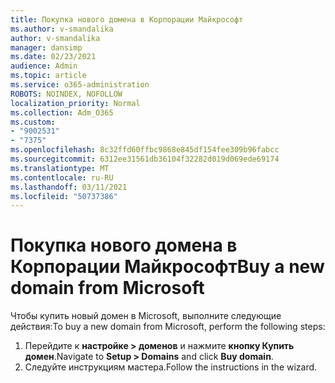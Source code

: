 ```yaml
---
title: Покупка нового домена в Корпорации Майкрософт
ms.author: v-smandalika
author: v-smandalika
manager: dansimp
ms.date: 02/23/2021
audience: Admin
ms.topic: article
ms.service: o365-administration
ROBOTS: NOINDEX, NOFOLLOW
localization_priority: Normal
ms.collection: Adm_O365
ms.custom:
- "9002531"
- "7375"
ms.openlocfilehash: 8c32ffd60ffbc9868e845df154fee309b96fabcc
ms.sourcegitcommit: 6312ee31561db36104f32282d019d069ede69174
ms.translationtype: MT
ms.contentlocale: ru-RU
ms.lasthandoff: 03/11/2021
ms.locfileid: "50737386"
---
```

# <a name="buy-a-new-domain-from-microsoft"></a><span data-ttu-id="7afef-102">Покупка нового домена в Корпорации Майкрософт</span><span class="sxs-lookup"><span data-stu-id="7afef-102">Buy a new domain from Microsoft</span></span>

<span data-ttu-id="7afef-103">Чтобы купить новый домен в Microsoft, выполните следующие действия:</span><span class="sxs-lookup"><span data-stu-id="7afef-103">To buy a new domain from Microsoft, perform the following steps:</span></span>

1. <span data-ttu-id="7afef-104">Перейдите к **настройке > доменов** и нажмите **кнопку Купить домен**.</span><span class="sxs-lookup"><span data-stu-id="7afef-104">Navigate to **Setup > Domains** and click **Buy domain**.</span></span> 
2. <span data-ttu-id="7afef-105">Следуйте инструкциям мастера.</span><span class="sxs-lookup"><span data-stu-id="7afef-105">Follow the instructions in the wizard.</span></span>